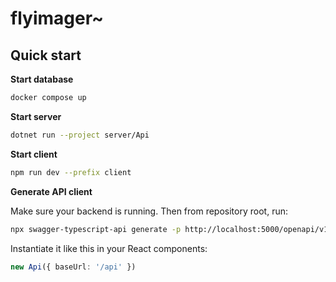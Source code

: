 # flyimager~

## Quick start

**Start database**

```sh
docker compose up
```

**Start server**

```sh
dotnet run --project server/Api
```

**Start client**

```sh
npm run dev --prefix client
```

**Generate API client**

Make sure your backend is running.
Then from repository root, run:

```sh
npx swagger-typescript-api generate -p http://localhost:5000/openapi/v1.json -o ./client -n src/generated-client.ts
```

Instantiate it like this in your React components:

```ts
new Api({ baseUrl: '/api' })
```
